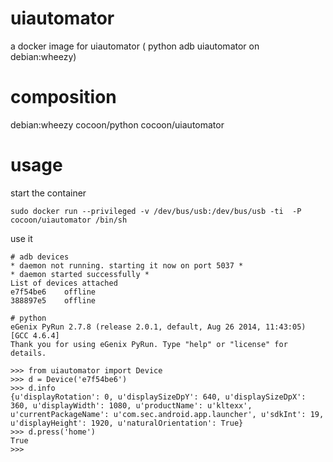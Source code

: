 uiautomator
===========

a docker image for uiautomator  ( python adb uiautomator on debian:wheezy)


composition
========
debian:wheezy
	cocoon/python
		cocoon/uiautomator



usage
=====

start the container

```
sudo docker run --privileged -v /dev/bus/usb:/dev/bus/usb -ti  -P cocoon/uiautomator /bin/sh
```



use it

```
# adb devices
* daemon not running. starting it now on port 5037 *
* daemon started successfully *
List of devices attached
e7f54be6	offline
388897e5	offline

# python
eGenix PyRun 2.7.8 (release 2.0.1, default, Aug 26 2014, 11:43:05)
[GCC 4.6.4]
Thank you for using eGenix PyRun. Type "help" or "license" for details.

>>> from uiautomator import Device
>>> d = Device('e7f54be6')
>>> d.info
{u'displayRotation': 0, u'displaySizeDpY': 640, u'displaySizeDpX': 360, u'displayWidth': 1080, u'productName': u'kltexx', u'currentPackageName': u'com.sec.android.app.launcher', u'sdkInt': 19, u'displayHeight': 1920, u'naturalOrientation': True}
>>> d.press('home')
True
>>>



```